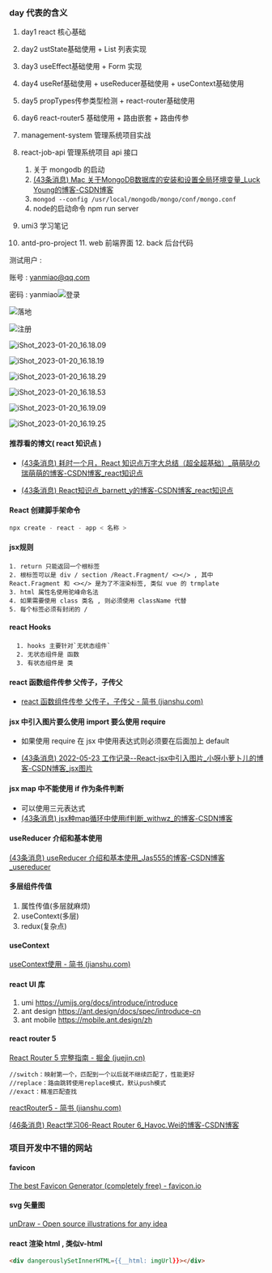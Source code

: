 ### day 代表的含义

1. day1 react 核心基础
2. day2 ustState基础使用 + List 列表实现
3. day3 useEffect基础使用 + Form 实现
4. day4 useRef基础使用 + useReducer基础使用 + useContext基础使用
5. day5 propTypes传参类型检测 + react-router基础使用
6. day6 react-router5 基础使用 + 路由嵌套 + 路由传参
7. management-system  管理系统项目实战
8. react-job-api 管理系统项目 api 接口 
   1. 关于 mongodb 的启动
   2. [(43条消息) Mac 关于MongoDB数据库的安装和设置全局环境变量_Luck Young的博客-CSDN博客](https://blog.csdn.net/Mote123/article/details/104558165)
   3. `mongod --config /usr/local/mongodb/mongo/conf/mongo.conf`
   4. node的启动命令  npm run server
   
9. umi3 学习笔记
10. antd-pro-project
    11. web 前端界面
    12. back 后台代码

测试用户 : 

账号 : yanmiao@qq.com

密码 : yanmiao![登录](README.assets/登录.png)

![落地](README.assets/落地.png)

![注册](README.assets/注册.png)

![iShot_2023-01-20_16.18.09](README.assets/iShot_2023-01-20_16.18.09.png)

![iShot_2023-01-20_16.18.19](README.assets/iShot_2023-01-20_16.18.19.png)

![iShot_2023-01-20_16.18.29](README.assets/iShot_2023-01-20_16.18.29.png)

![iShot_2023-01-20_16.18.53](README.assets/iShot_2023-01-20_16.18.53.png)

![iShot_2023-01-20_16.19.09](README.assets/iShot_2023-01-20_16.19.09.png)

![iShot_2023-01-20_16.19.25](README.assets/iShot_2023-01-20_16.19.25.png)






#### 推荐看的博文( react 知识点 )

- [(43条消息) 耗时一个月，React 知识点万字大总结（超全超基础）_萌萌哒の瑞萌萌的博客-CSDN博客_react知识点](https://blog.csdn.net/weixin_46232841/article/details/124505088)

- [(43条消息) React知识点_barnett_y的博客-CSDN博客_react知识点](https://blog.csdn.net/sinat_17775997/article/details/121767902)



#### React 创建脚手架命令

   ```js
   npx create - react - app < 名称 >
   ```



#### jsx规则

    1. return 只能返回一个根标签
    2. 根标签可以是 div / section /React.Fragment/ <></> , 其中 React.Fragment 和 <></> 是为了不渲染标签, 类似 vue 的 trmplate
    3. html 属性名使用驼峰命名法
    4. 如果需要使用 class 类名 , 则必须使用 className 代替
    5. 每个标签必须有封闭的 /



#### react Hooks

      1. hooks 主要针对`无状态组件`
      2. 无状态组件是 函数
      3. 有状态组件是 类



#### react 函数组件传参 父传子，子传父

- [react 函数组件传参 父传子，子传父 - 简书 (jianshu.com)](https://www.jianshu.com/p/26a83ddb38c5)



#### jsx 中引入图片要么使用 import 要么使用 require

- 如果使用 require 在 jsx 中使用表达式则必须要在后面加上 default

- [(43条消息) 2022-05-23 工作记录--React-jsx中引入图片_小呀小萝卜儿的博客-CSDN博客_jsx图片](https://blog.csdn.net/weixin_48850734/article/details/124937524)



#### jsx map 中不能使用 if 作为条件判断

- 可以使用三元表达式
- [(43条消息) jsx种map循环中使用if判断_withwz_的博客-CSDN博客](https://blog.csdn.net/weixin_42519137/article/details/98357205)



#### useReducer 介绍和基本使用

[(43条消息) useReducer 介绍和基本使用_Jas555的博客-CSDN博客_usereducer](https://blog.csdn.net/Jas3000/article/details/124168218)



#### 多层组件传值

1. 属性传值(多层就麻烦) 
2. useContext(多层)
3. redux(复杂点)



#### useContext

[useContext使用 - 简书 (jianshu.com)](https://www.jianshu.com/p/cc91178724d5)



#### react UI 库

1. umi https://umijs.org/docs/introduce/introduce
2. ant design https://ant.design/docs/spec/introduce-cn
3. ant mobile https://mobile.ant.design/zh



#### react router 5

[React Router 5 完整指南 - 掘金 (juejin.cn)](https://juejin.cn/post/6966242922278682632)

```tsx
//switch：映射第一个，匹配到一个以后就不继续匹配了，性能更好
//replace：路由跳转使用replace模式，默认push模式
//exact：精准匹配查找
```

[reactRouter5 - 简书 (jianshu.com)](https://www.jianshu.com/p/261dd479328e)



[(46条消息) React学习06-React Router 6_Havoc.Wei的博客-CSDN博客](https://blog.csdn.net/baidu_41248654/article/details/128496701)


### 项目开发中不错的网站 

#### favicon

[The best Favicon Generator (completely free) - favicon.io](https://favicon.io/)

#### svg 矢量图 

[unDraw - Open source illustrations for any idea](https://undraw.co/)


#### react 渲染 html , 类似v-html
``` html
<div dangerouslySetInnerHTML={{__html: imgUrl}}></div>
```
